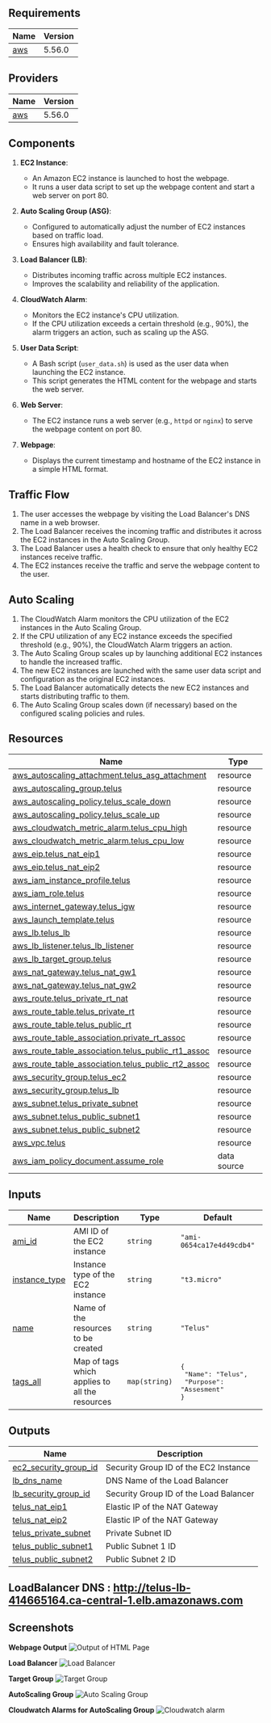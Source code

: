 ## Requirements

| Name | Version |
|------|---------|
| <a name="requirement_aws"></a> [aws](#requirement\_aws) | 5.56.0 |

## Providers

| Name | Version |
|------|---------|
| <a name="provider_aws"></a> [aws](#provider\_aws) | 5.56.0 |


## Components

1. **EC2 Instance**: 
   - An Amazon EC2 instance is launched to host the webpage. 
   - It runs a user data script to set up the webpage content and start a web server on port 80.

2. **Auto Scaling Group (ASG)**: 
   - Configured to automatically adjust the number of EC2 instances based on traffic load.
   - Ensures high availability and fault tolerance.

3. **Load Balancer (LB)**: 
   - Distributes incoming traffic across multiple EC2 instances.
   - Improves the scalability and reliability of the application.

4. **CloudWatch Alarm**: 
   - Monitors the EC2 instance's CPU utilization.
   - If the CPU utilization exceeds a certain threshold (e.g., 90%), the alarm triggers an action, such as scaling up the ASG.

5. **User Data Script**: 
   - A Bash script (`user_data.sh`) is used as the user data when launching the EC2 instance.
   - This script generates the HTML content for the webpage and starts the web server.

6. **Web Server**: 
   - The EC2 instance runs a web server (e.g., `httpd` or `nginx`) to serve the webpage content on port 80.

7. **Webpage**: 
   - Displays the current timestamp and hostname of the EC2 instance in a simple HTML format.


## Traffic Flow

1. The user accesses the webpage by visiting the Load Balancer's DNS name in a web browser.
2. The Load Balancer receives the incoming traffic and distributes it across the EC2 instances in the Auto Scaling Group.
3. The Load Balancer uses a health check to ensure that only healthy EC2 instances receive traffic.
4. The EC2 instances receive the traffic and serve the webpage content to the user.

## Auto Scaling

1. The CloudWatch Alarm monitors the CPU utilization of the EC2 instances in the Auto Scaling Group.
2. If the CPU utilization of any EC2 instance exceeds the specified threshold (e.g., 90%), the CloudWatch Alarm triggers an action.
3. The Auto Scaling Group scales up by launching additional EC2 instances to handle the increased traffic.
4. The new EC2 instances are launched with the same user data script and configuration as the original EC2 instances.
5. The Load Balancer automatically detects the new EC2 instances and starts distributing traffic to them.
6. The Auto Scaling Group scales down (if necessary) based on the configured scaling policies and rules.


## Resources

| Name | Type |
|------|------|
| [aws_autoscaling_attachment.telus_asg_attachment](https://registry.terraform.io/providers/hashicorp/aws/5.56.0/docs/resources/autoscaling_attachment) | resource |
| [aws_autoscaling_group.telus](https://registry.terraform.io/providers/hashicorp/aws/5.56.0/docs/resources/autoscaling_group) | resource |
| [aws_autoscaling_policy.telus_scale_down](https://registry.terraform.io/providers/hashicorp/aws/5.56.0/docs/resources/autoscaling_policy) | resource |
| [aws_autoscaling_policy.telus_scale_up](https://registry.terraform.io/providers/hashicorp/aws/5.56.0/docs/resources/autoscaling_policy) | resource |
| [aws_cloudwatch_metric_alarm.telus_cpu_high](https://registry.terraform.io/providers/hashicorp/aws/5.56.0/docs/resources/cloudwatch_metric_alarm) | resource |
| [aws_cloudwatch_metric_alarm.telus_cpu_low](https://registry.terraform.io/providers/hashicorp/aws/5.56.0/docs/resources/cloudwatch_metric_alarm) | resource |
| [aws_eip.telus_nat_eip1](https://registry.terraform.io/providers/hashicorp/aws/5.56.0/docs/resources/eip) | resource |
| [aws_eip.telus_nat_eip2](https://registry.terraform.io/providers/hashicorp/aws/5.56.0/docs/resources/eip) | resource |
| [aws_iam_instance_profile.telus](https://registry.terraform.io/providers/hashicorp/aws/5.56.0/docs/resources/iam_instance_profile) | resource |
| [aws_iam_role.telus](https://registry.terraform.io/providers/hashicorp/aws/5.56.0/docs/resources/iam_role) | resource |
| [aws_internet_gateway.telus_igw](https://registry.terraform.io/providers/hashicorp/aws/5.56.0/docs/resources/internet_gateway) | resource |
| [aws_launch_template.telus](https://registry.terraform.io/providers/hashicorp/aws/5.56.0/docs/resources/launch_template) | resource |
| [aws_lb.telus_lb](https://registry.terraform.io/providers/hashicorp/aws/5.56.0/docs/resources/lb) | resource |
| [aws_lb_listener.telus_lb_listener](https://registry.terraform.io/providers/hashicorp/aws/5.56.0/docs/resources/lb_listener) | resource |
| [aws_lb_target_group.telus](https://registry.terraform.io/providers/hashicorp/aws/5.56.0/docs/resources/lb_target_group) | resource |
| [aws_nat_gateway.telus_nat_gw1](https://registry.terraform.io/providers/hashicorp/aws/5.56.0/docs/resources/nat_gateway) | resource |
| [aws_nat_gateway.telus_nat_gw2](https://registry.terraform.io/providers/hashicorp/aws/5.56.0/docs/resources/nat_gateway) | resource |
| [aws_route.telus_private_rt_nat](https://registry.terraform.io/providers/hashicorp/aws/5.56.0/docs/resources/route) | resource |
| [aws_route_table.telus_private_rt](https://registry.terraform.io/providers/hashicorp/aws/5.56.0/docs/resources/route_table) | resource |
| [aws_route_table.telus_public_rt](https://registry.terraform.io/providers/hashicorp/aws/5.56.0/docs/resources/route_table) | resource |
| [aws_route_table_association.private_rt_assoc](https://registry.terraform.io/providers/hashicorp/aws/5.56.0/docs/resources/route_table_association) | resource |
| [aws_route_table_association.telus_public_rt1_assoc](https://registry.terraform.io/providers/hashicorp/aws/5.56.0/docs/resources/route_table_association) | resource |
| [aws_route_table_association.telus_public_rt2_assoc](https://registry.terraform.io/providers/hashicorp/aws/5.56.0/docs/resources/route_table_association) | resource |
| [aws_security_group.telus_ec2](https://registry.terraform.io/providers/hashicorp/aws/5.56.0/docs/resources/security_group) | resource |
| [aws_security_group.telus_lb](https://registry.terraform.io/providers/hashicorp/aws/5.56.0/docs/resources/security_group) | resource |
| [aws_subnet.telus_private_subnet](https://registry.terraform.io/providers/hashicorp/aws/5.56.0/docs/resources/subnet) | resource |
| [aws_subnet.telus_public_subnet1](https://registry.terraform.io/providers/hashicorp/aws/5.56.0/docs/resources/subnet) | resource |
| [aws_subnet.telus_public_subnet2](https://registry.terraform.io/providers/hashicorp/aws/5.56.0/docs/resources/subnet) | resource |
| [aws_vpc.telus](https://registry.terraform.io/providers/hashicorp/aws/5.56.0/docs/resources/vpc) | resource |
| [aws_iam_policy_document.assume_role](https://registry.terraform.io/providers/hashicorp/aws/5.56.0/docs/data-sources/iam_policy_document) | data source |

## Inputs

| Name | Description | Type | Default | Required |
|------|-------------|------|---------|:--------:|
| <a name="input_ami_id"></a> [ami\_id](#input\_ami\_id) | AMI ID of the EC2 instance | `string` | `"ami-0654ca17e4d49cdb4"` | no |
| <a name="input_instance_type"></a> [instance\_type](#input\_instance\_type) | Instance type of the EC2 instance | `string` | `"t3.micro"` | no |
| <a name="input_name"></a> [name](#input\_name) | Name of the resources to be created | `string` | `"Telus"` | no |
| <a name="input_tags_all"></a> [tags\_all](#input\_tags\_all) | Map of tags which applies to all the resources | `map(string)` | <pre>{<br>  "Name": "Telus",<br>  "Purpose": "Assesment"<br>}</pre> | no |

## Outputs

| Name | Description |
|------|-------------|
| <a name="output_ec2_security_group_id"></a> [ec2\_security\_group\_id](#output\_ec2\_security\_group\_id) | Security Group ID of the EC2 Instance |
| <a name="output_lb_dns_name"></a> [lb\_dns\_name](#output\_lb\_dns\_name) | DNS Name of the Load Balancer |
| <a name="output_lb_security_group_id"></a> [lb\_security\_group\_id](#output\_lb\_security\_group\_id) | Security Group ID of the Load Balancer |
| <a name="output_telus_nat_eip1"></a> [telus\_nat\_eip1](#output\_telus\_nat\_eip1) | Elastic IP of the NAT Gateway |
| <a name="output_telus_nat_eip2"></a> [telus\_nat\_eip2](#output\_telus\_nat\_eip2) | Elastic IP of the NAT Gateway |
| <a name="output_telus_private_subnet"></a> [telus\_private\_subnet](#output\_telus\_private\_subnet) | Private Subnet ID |
| <a name="output_telus_public_subnet1"></a> [telus\_public\_subnet1](#output\_telus\_public\_subnet1) | Public Subnet 1 ID |
| <a name="output_telus_public_subnet2"></a> [telus\_public\_subnet2](#output\_telus\_public\_subnet2) | Public Subnet 2 ID |

## LoadBalancer DNS : http://telus-lb-414665164.ca-central-1.elb.amazonaws.com

## Screenshots

**Webpage Output**
![Output of HTML Page](image.png)

**Load Balancer**
![Load Balancer](image-1.png)

**Target Group**
![Target Group](image-2.png)

**AutoScaling Group**
![Auto Scaling Group](image-3.png)

**Cloudwatch Alarms for AutoScaling Group**
![Cloudwatch alarm](image-4.png)